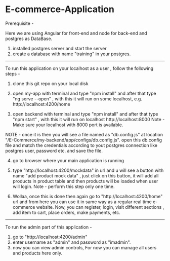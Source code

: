 # E-commerce-Application

Prerequisite - 

Here we are using Angular for front-end and node for back-end and postgres as DataBase.

1) installed postgres server and start the server
2) create a database with name "training" in your postgres.

***********************************************************************************************************************************************************

To run this application on your localhost as a user , follow the following steps - 

1) clone this git repo on your local disk

2) open my-app with terminal and type  "npm install" and after that type  "ng serve --open" ,
with this it will run on some localhost, e.g. http://localhost:4200/home

3) open backend with terminal and type   "npm install" and after that type  "npm start" ,
with this it will run on localhost http://localhost:8000
Note - Make sure your localhost with 8000 port is available.

NOTE - once it is then you will see a file named as "db.config.js" at location "/E-Commerce/my-backend/app/configs/db.config.js".
open this db.config file and match the credentials according to yout postgres connection like postgres user, password etc.
and save the file.

4) go to browser where your main application is running

5) type "http://localhost:4200/mockdata" in url and u will see a button with name "add product mock data" , just click on this button,
it will add all products in product table and then products will be loaded when user will login.
Note - perform this step only one time.

6) Wollaa, once this is done then again go to "http://localhost:4200/home" url and from here you can  use it in same way as a regular 
real time e-commerce website. Now, you can register, login, visit different sections , add item to cart, place orders, make payments, etc.

***********************************************************************************************************************************************************

To run the admin part of this application -  

1) go to "http://localhost:4200/admin"
2) enter username as "admin" and password as "imadmin".
3) now you can view admin controls, For now you can manage all users and products here only.




